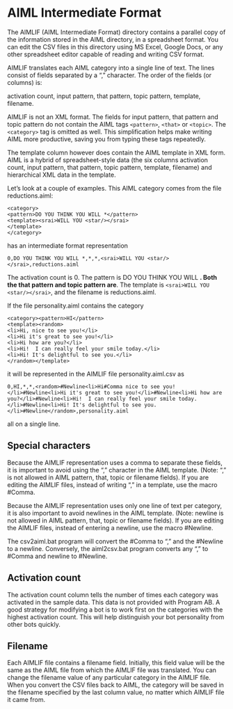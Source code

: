 # AIML Intermediate Format #

The AIMLIF (AIML Intermediate Format) directory contains a parallel copy of the information stored in the AIML directory, in a spreadsheet format.  You can edit the CSV files in this directory using MS Excel, Google Docs, or any other spreadsheet editor capable of reading and writing CSV format.

AIMLIF translates each AIML category into a single line of text.   The lines consist of fields separated by a “,” character.   The order of the fields (or columns) is:

activation count, input pattern, that pattern, topic pattern, template, filename.

AIMLIF is not an XML format.  The fields for input pattern, that pattern and topic pattern do not contain the AIML tags `<pattern>`, `<that>` or `<topic>`.   The `<category>` tag is omitted as well.  This simplification helps make writing AIML more productive, saving you from typing these tags repeatedly.

The template column however does contain the AIML template in XML form.   AIML is a hybrid of spreadsheet-style data (the six columns activation count, input pattern, that pattern, topic pattern, template, filename) and hierarchical XML data in the template.

Let’s look at a couple of examples. This AIML category comes from the file reductions.aiml:

```
<category>
<pattern>DO YOU THINK YOU WILL *</pattern>
<template><srai>WILL YOU <star/></srai>
</template>
</category>
```

has an intermediate format representation

```
0,DO YOU THINK YOU WILL *,*,*,<srai>WILL YOU <star/></srai>,reductions.aiml
```

The activation count is 0.  The pattern is DO YOU THINK YOU WILL **.  Both the that pattern and topic pattern are**.   The template is `<srai>WILL YOU <star/></srai>`, and the filename is reductions.aiml.

If the file personality.aiml contains the category

```
<category><pattern>HI</pattern>
<template><random>
<li>Hi, nice to see you!</li>
<li>Hi it's great to see you!</li>
<li>Hi how are you?</li>
<li>Hi!  I can really feel your smile today.</li>
<li>Hi! It's delightful to see you.</li>
</random></template>
```

it will be represented in the AIMLIF file personality.aiml.csv as

```
0,HI,*,*,<random>#Newline<li>Hi#Comma nice to see you!</li>#Newline<li>Hi it's great to see you!</li>#Newline<li>Hi how are you?</li>#Newline<li>Hi!  I can really feel your smile today.</li>#Newline<li>Hi! It's delightful to see you.</li>#Newline</random>,personality.aiml
```

all on a single line.


## Special characters ##

Because the AIMLIF representation uses a comma to separate these fields, it is important to avoid using the “,” character in the AIML template.   (Note: “,” is not allowed in AIML pattern, that, topic or filename fields).  If you are editing the AIMLIF files, instead of writing “,” in a template, use the macro #Comma.

Because the AIMLIF representation uses only one line of text per category, it is also important to avoid newlines in the AIML template.  (Note: newline is not allowed in AIML pattern, that, topic or filename fields).  If you are editing the AIMLIF files, instead of entering a newline, use the macro #Newline.

The csv2aiml.bat program will convert the #Comma to “,” and the #Newline to a newline.  Conversely, the aiml2csv.bat program converts any “,” to #Comma and newline to #Newline.

## Activation count ##

The activation count column tells the number of times each category was activated in the sample data.  This data is not provided with Program AB.  A good strategy for modifying a bot is to work first on the categories with the highest activation count.   This will help distinguish your bot personality from other bots quickly.

## Filename ##

Each AIMLIF file contains a filename field.  Initially, this field value will be the same as the AIML file from which the AIMLIF file was translated.  You can change the filename value of any particular category in the AIMLIF file.  When you convert the CSV files back to AIML, the category will be saved in the filename specified by the last column value, no matter which AIMLIF file it came from.